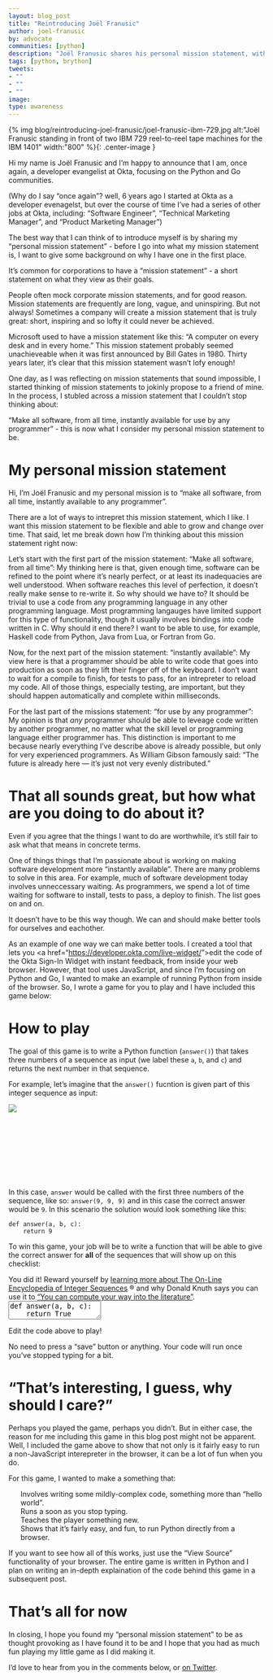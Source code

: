 ```yaml
---
layout: blog_post
title: "Reintroducing Joël Franusic"
author: joel-franusic
by: advocate
communities: [python]
description: "Joël Franusic shares his personal mission statement, with an live example"
tags: [python, brython]
tweets:
- ""
- ""
- ""
image:
type: awareness
---
```


<script src="https://cdn.jsdelivr.net/npm/brython@3.8.10/brython.min.js"></script>
<script src="https://cdn.jsdelivr.net/npm/brython@3.8.10/brython_stdlib.js"></script>
<script src="//cdnjs.cloudflare.com/ajax/libs/codemirror/5.37.0/codemirror.js"></script>
<script src="//cdnjs.cloudflare.com/ajax/libs/codemirror/5.37.0/mode/python/python.js"></script>
<script src="//cdnjs.cloudflare.com/ajax/libs/codemirror/5.37.0/addon/edit/matchbrackets.js"></script>
<link rel="stylesheet" href="//cdnjs.cloudflare.com/ajax/libs/codemirror/5.37.0/codemirror.css">
<link rel="stylesheet" href="//cdnjs.cloudflare.com/ajax/libs/codemirror/5.37.0/theme/neat.css" integrity="sha256-WMLC5bxpwvLiouYZo3maC9cKh1TBNxBNqrSjnlP0JQM=" crossorigin="anonymous" />
<style type="text/css">
  ul {
    list-style: none;
  }
li:before {
  margin: 0 0.25em;
}
  li.pass:before {
    content: "\2611"
  }
  li.fail:before {
    content: "\2610"
  }
  
  .alert {
    border-radius: 4px;
    padding: 12px 20px 12px 20px;
    display: none;
  }
  
  .alert > code {
    font-size: 16px;
  }
  
  .error {
    background-color: rgb(255, 243, 205);
    color: rgb(113, 100, 4);
  }
  
  .success {
    background-color: rgb(212, 237, 218);
    color: rgb(21, 87, 36);
  }
  
  .CodeMirror {
    height: auto !important;
  }
</style>

    
<script type="text/python3">

from browser import document, html, window, timer

def a000004():
    while True:
        yield(0)

def a000045():
    ring = [3, 5]
    while True:
        x = ring[0] + ring[1]
        yield(x)
        ring.append(x)
        ring.pop(0)

def a001477():
    x = 1
    while True:
        yield(x)
        x = x + 1

def a016777():
    x = 1
    while True:
        yield(x)
        x = x + 3

def a000079():
    x = 1
    while True:
        yield(2 ** x)
        x = x + 1

def play(func):
    document["messages"].clear()
    document["error"].clear()
    document["error"].style.display = "none"
    for incrementor in [a000004, a001477, a016777, a000079, a000045]:
        counter = incrementor()
        ring = [counter.__next__(), counter.__next__(), counter.__next__()]
        tests = 0
        name = incrementor.__name__
        checklist_message = f"""Sequence <a href="https://oeis.org/{name}" target="_blank">{name}</a>."""
        for want in counter:
            got = func(ring[0],ring[1],ring[2])
            if want != got:
                msg =  f"""Error with sequence {name}:
                          Expected <code>answer({ring[0]}, {ring[1]}, {ring[2]})</code> to return <code>{want}</code> 
                          but got <code>{got}</code> instead."""
                checklist_message = f"""Sequence <a href="https://oeis.org/{name}" target="_blank">{name}</a>."""
                document["messages"] <= html.LI(checklist_message, Class="fail")
                document["error"] <= html.DIV(msg, Class="error")
                document["error"].style.display = "block"
                return False
            ring.append(want)
            ring.pop(0)
            tests = tests + 1
            if tests > 50:
                break
        document["messages"] <= html.LI(checklist_message, Class="pass")
    document["success"].style.display = "block"
    return True

def runPy():
    print("runPy called")
    code = pyEditor.getValue()
    exec(code)

refresh_from_editor_delay_ms = 400

def edit_hook(cm, *arg):
    if cm.typing_delay_timer:
        timer.clear_timeout(cm.typing_delay_timer)
    cm.typing_delay_timer = timer.set_timeout(runPy, refresh_from_editor_delay_ms)

def init_hook(cm):
    cm.typing_delay_timer = None
    cm.on("changes", edit_hook)
    cm.on("update", edit_hook)

window.CodeMirror.defineInitHook(init_hook)

pyEditor = window.CodeMirror.fromTextArea(document["editor"], {
    "lineNumbers": True,
    "mode": "python",
    "matchBrackets": True,
    "indentUnit": 4,
    "theme": "neat"
})

</script>

{% img blog/reintroducing-joel-franusic/joel-franusic-ibm-729.jpg alt:"Joël Franusic standing in front of two IBM 729 reel-to-reel tape machines for the IBM 1401" width:"800" %}{: .center-image }

Hi my name is Joël Franusic and I&rsquo;m happy to announce that I am,
once again, a developer evangelist at Okta, focusing on the Python and Go communities.

(Why do I say &ldquo;once again&rdquo;? well, 6 years ago I started at Okta as a
developer evenagelst, but over the course of time I&rsquo;ve had a series
of other jobs at Okta, including: &ldquo;Software Engineer&rdquo;, &ldquo;Technical Marketing
Manager&rdquo;, and &ldquo;Product Marketing Manager&rdquo;)

The best way that I can think of to introduce myself is by sharing
my &ldquo;personal mission statement&rdquo; - before I go into what my
mission statement is, I want to give some background on why I have
one in the first place.

It&rsquo;s common for corporations to have a &ldquo;mission statement&rdquo; - a short
statement on what they view as their goals.

People often mock corporate mission statements, and for
good reason. Mission statements are frequently are long, vague, and uninspiring.
But not always! Sometimes a company will create a mission statement that
is truly great: short, inspiring and so lofty it could never be
achieved.

Microsoft used to have a mission statement like this: “A computer on every desk and in every home.”
This mission statement probably seemed unachieveable
when it was first announced by Bill Gates in 1980. Thirty years later, it&rsquo;s
clear that this mission statement wasn&rsquo;t lofy enough!

One day, as I was reflecting on mission statements that sound impossible, I
started thinking of mission statements to jokinly propose to a friend of
mine. In the process, I stubled across a mission statement that I couldn&rsquo;t
stop thinking about:

&ldquo;Make all software, from all time, instantly available for use by any
programmer&rdquo; - this is now what I consider my personal mission statement to be.


# My personal mission statement

Hi, I&rsquo;m Joël Franusic and my personal mission is to &ldquo;make all
software, from all time, instantly available to any programmer&rdquo;.

There are a lot of ways to intrepret this mission
statement, which I like. I want this mission statement to be
flexible and able to grow and change over time.
That said, let me break down how I&rsquo;m thinking about this mission statement
right now:

Let&rsquo;s start with the first part of the mission statement: &ldquo;Make all software,
from all time&rdquo;: My thinking here is that, given enough time, software can be refined to the
point where it&rsquo;s nearly perfect, or at least its inadequacies are well
understood. When software reaches this level of perfection, it
doesn&rsquo;t really make sense to re-write it. So why should we have to?
It should be trivial to use a code from any programming language in
any other programming language. Most programming langauges have
limited support for this type of functionality, though it usually
involves bindings into code written in C. Why should it end there? I want to be able to
use, for example, Haskell code from Python, Java from Lua, or
Fortran from Go.

Now, for the next part of the mission statement: &ldquo;instantly available&rdquo;: My
view here is that a programmer should be able to write code that goes into
production
as soon as they lift their finger off of the keyboard. I don&rsquo;t want
to wait for a compile to finish, for tests to pass, for an
intrepreter to reload my code. All of those things, especially
testing, are important, but they should happen automatically and
complete within milliseconds.

For the last part of the missions statement: &ldquo;for use by any programmer&rdquo;:
My opinion is that *any* programmer should be able to leveage code written by
another programmer, no matter what the skill level or programming language
either programmer has. This distinction is important to me because nearly
everything I&rsquo;ve describe above is already possible, but only for very
experienced programmers. As William Gibson famously said: &ldquo;The future is
already here — it&rsquo;s just not very evenly distributed.&rdquo;


# That all sounds great, but how what are you doing to do about it?

Even if you agree that the things I want to do are worthwhile, it&rsquo;s
still fair to ask what that means in concrete terms.

One of things things that I&rsquo;m passionate about is working on making software
development more &ldquo;instantly available&rdquo;. There are many problems to solve in this
area. For example, much of software development today involves unneccessary waiting. As
programmers, we spend a lot of time waiting for software to install, tests to
pass, a deploy to finish. The list goes on and on.

It doesn&rsquo;t have to be this way though. We can and should make better tools for
ourselves and eachother.

As an example of one way we can make better tools. I created a tool that lets
you <a href=&ldquo;<https://developer.okta.com/live-widget/>&rdquo;>edit the code of the Okta Sign-In Widget with instant feedback, from inside
your web browser</a>. However, that tool uses JavaScript, and since I&rsquo;m focusing
on Python and Go, I wanted to make an example of running Python from inside of
the browser. So, I wrote a game for you to play and I have included this game below:


# How to play

The goal of this game is to write a Python function (`answer()`) that takes
three numbers of a sequence as input (we label these `a`, `b`, and `c`) and
returns the next number in that sequence.

For example, let&rsquo;s imagine that the `answer()` fucntion is given part of this
integer sequence as input:

<p style="height: 150px">
  <a href="https://dilbert.com/strip/2001-10-25">
    <img style="max-height: 90%; max-width:90%;" src="https://assets.amuniversal.com/321a39e06d6401301d80001dd8b71c47"/>
  </a>      
</p>

In this case, `answer` would be called with the first three numbers of the sequence, like so:
`answer(9, 9, 9)` and in this case the correct answer would be `9`. In this scenario the solution would look something like this:

    def answer(a, b, c):
        return 9

To win this game, your job will be to write a function that will be able to give
the correct answer for **all** of the sequences that will show up on this checklist:

  <ul id="messages"></ul>
  <div id="error" class="alert error"></div>
  <div id="success" class="alert success">
    You did it!
    Reward yourself by <a href="https://oeis.org/wiki/Welcome">learning more about The On-Line Encyclopedia of Integer Sequences</a> ®
    and why Donald Knuth says you can use it to
    <a href="https://youtu.be/BxQw4CdxLr8?t=1187">“You can compute your way into the literature”</a>.
  </div>
  <textarea id="editor">def answer(a, b, c):
    return True

play(answer)</textarea>
<script type="text/javascript">
document.addEventListener("DOMContentLoaded", function(){
    brython(1)
});
</script>

Edit the code above to play!

No need to press a &ldquo;save&rdquo; button or anything. Your code will run once you&rsquo;ve
stopped typing for a bit.


# &ldquo;That&rsquo;s interesting, I guess, why should I care?&rdquo;

Perhaps you played the game, perhaps you didn&rsquo;t. But in either case, the reason
for me including this game in this blog post might not be apparent. Well, I
included the game above to show that not only is it fairly easy to run
a non-JavaScript interepreter in the browser, it can be a lot of fun when you do.

For this game, I wanted to make a something that:

-   Involves writing some mildly-complex code, something more than &ldquo;hello world&rdquo;.
-   Runs a soon as you stop typing.
-   Teaches the player something new.
-   Shows that it&rsquo;s fairly easy, and fun, to run Python directly from a browser.

If you want to see how all of this works, just use the &ldquo;View Source&rdquo;
functionality of your browser. The entire game is written in Python and I plan
on writing an in-depth explaination of the code behind this game in a subsequent
post.


# That&rsquo;s all for now

In closing, I hope you found my &ldquo;personal mission statement&rdquo; to be as thought
provoking as I have found it to be and I hope that you had as much fun playing
my little game as I did making it.

I&rsquo;d love to hear from you in the comments below, or [on Twitter](https://twitter.com/jf).

